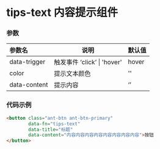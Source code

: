 # tips-text 内容提示组件



### 参数

| 参数名       | 说明                        | 默认值 |
| :----------- | --------------------------- | ------ |
| data-trigger | 触发事件 ‘click’ \| 'hover' | hover  |
| color        | 提示文本颜色                | ''     |
| data-content | 提示内容                    | ‘’     |



### 代码示例

```html
<button class="ant-btn ant-btn-primary"
        data-fn="tips-text"
        data-title="标题"
        data-content="内容内容内容内容内容内容内容内容">按钮
</button>
```

